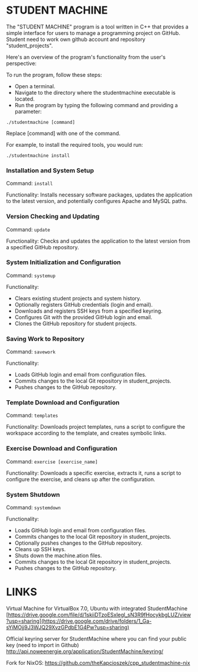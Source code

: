 # STUDENT MACHINE

The "STUDENT MACHINE" program is a tool written in C++ that provides a simple interface for users to manage a programming project on GitHub. Student need to work own github account and repository "student_projects". 

Here's an overview of the program's functionality from the user's perspective:

To run the program, follow these steps:
* Open a terminal.
* Navigate to the directory where the studentmachine executable is located.
* Run the program by typing the following command and providing a parameter:

`./studentmachine [command]`

Replace [command] with one of the command.

For example, to install the required tools, you would run:

`./studentmachine install`

### Installation and System Setup

Command: `install`

Functionality: Installs necessary software packages, updates the application to the latest version, and potentially configures Apache and MySQL paths.

### Version Checking and Updating

Command: `update`

Functionality: Checks and updates the application to the latest version from a specified GitHub repository.

### System Initialization and Configuration

Command: `systemup`

Functionality:
- Clears existing student projects and system history.
- Optionally registers GitHub credentials (login and email).
- Downloads and registers SSH keys from a specified keyring.
- Configures Git with the provided GitHub login and email.
- Clones the GitHub repository for student projects.

### Saving Work to Repository

Command: `savework`

Functionality:
- Loads GitHub login and email from configuration files.
- Commits changes to the local Git repository in student_projects.
- Pushes changes to the GitHub repository.

### Template Download and Configuration

Command: `templates`

Functionality: Downloads project templates, runs a script to configure the workspace according to the template, and creates symbolic links.

### Exercise Download and Configuration

Command: `exercise [exercise_name]`

Functionality: Downloads a specific exercise, extracts it, runs a script to configure the exercise, and cleans up after the configuration.

### System Shutdown

Command: `systemdown`

Functionality:
- Loads GitHub login and email from configuration files.
- Commits changes to the local Git repository in student_projects.
- Optionally pushes changes to the GitHub repository.
- Cleans up SSH keys.
- Shuts down the machine.ation files.
- Commits changes to the local Git repository in student_projects.
- Pushes changes to the GitHub repository.

# LINKS

Virtual Machine for VirtualBox 7.0, Ubuntu with integrated StudentMachine
[https://drive.google.com/file/d/1skiiDTzoESxlegl_sN3R9fHocykbgLUZ/view?usp=sharing](https://drive.google.com/drive/folders/1_Ga-sYiMOjj9J3WJQ29XvzGPdbE1G4Pw?usp=sharing)

Official keyring server for StudentMachine where you can find your public key (need to import in Github)
http://api.noweenergie.org/application/StudentMachine/keyring/

Fork for NixOS:
https://github.com/theKapcioszek/cpp_studentmachine-nix
